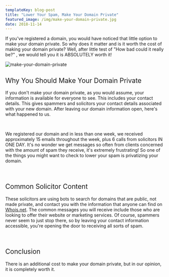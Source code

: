 ```yaml
---
templateKey: blog-post
title: "Lower Your Spam, Make Your Domain Private"
featured_image: /img/make-your-domain-private.jpg
date: 2018-11-14
---
```


<span style="font-weight: 400;">If you've registered a domain, you would have noticed that little option to make your domain private. So why does it matter and is it worth the cost of making your domain private? Well, after little test of "How bad could it really be?" , we would tell you it is ABSOLUTELY worth it! </span>

![make-your-domain-private](/img/make-your-domain-private.jpg)

## <span style="font-weight: 400;">Why You Should Make Your Domain Private</span>

<span style="font-weight: 400;">If you don't make your domain private, as you would assume, your information is available for everyone to see. This includes your contact details. This gives spammers and solicitors your contact details associated with your new domain. After leaving our domain information open, here's what happened to us. </span>

&nbsp;

<span style="font-weight: 400;">We registered our domain and in less than one week, we received approximately 15 emails throughout the week, plus 6 calls from solicitors IN ONE DAY. It's no wonder we get messages so often from clients concerned with the amount of spam they receive, it's extremely frustrating! So one of the things you might want to check to lower your spam is privatizing your domain. </span>

&nbsp;

## <span style="font-weight: 400;">Common Solicitor Content</span>

<span style="font-weight: 400;">These solicitors are using bots to search for domains that are public, not made private, and contact you with the information that anyone can find on </span>[<span style="font-weight: 400;">Whois.net</span>](https://www.whois.net/)<span style="font-weight: 400;">. The common messages you will receive include those who are looking to offer their website or marketing services. Of course, spammers never seem to just stop there, so by leaving your contact information accessible, you're opening the door to receiving all sorts of spam.</span>

&nbsp;

## <span style="font-weight: 400;">Conclusion</span>

<span style="font-weight: 400;">There is an additional cost to make your domain private, but in our opinion, it is completely worth it. </span>